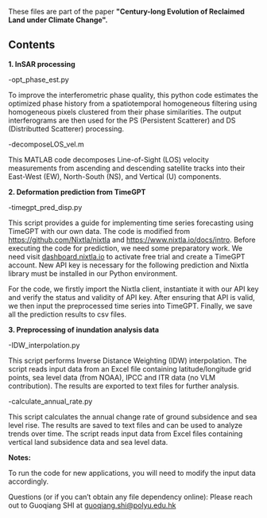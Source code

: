 
These files are part of the paper **"Century-long Evolution of Reclaimed Land under Climate Change".** 

## **Contents** 

**1. InSAR processing**

-opt_phase_est.py

To improve the interferometric phase quality, this python code estimates the optimized phase history from a spatiotemporal homogeneous filtering using homogeneous pixels clustered from their phase similarities. The output interferograms are then used for the PS (Persistent Scatterer) and DS (Distributted Scatterer) processing.

-decomposeLOS_vel.m

This MATLAB code decomposes Line-of-Sight (LOS) velocity measurements from ascending and descending satellite tracks into their East-West (EW), North-South (NS), and Vertical (U) components. 

 **2. Deformation prediction from TimeGPT**

 -timegpt_pred_disp.py

This script provides a guide for implementing time series forecasting using TimeGPT with our own data. The code is modified from https://github.com/Nixtla/nixtla and https://www.nixtla.io/docs/intro. Before executing the code for prediction, we need some preparatory work. We need visit [dashboard.nixtla.io](https://dashboard.nixtla.io/) to activate free trial and create a TimeGPT account. New API key is necessary for the following prediction and Nixtla library must be installed in our Python environment. 

For the code, we firstly import the Nixtla client, instantiate it with our API key and verify the status and validity of API key. After ensuring that API is valid, we then input the preprocessed time series into TimeGPT. Finally, we save all the prediction results to csv files.

 **3. Preprocessing of inundation analysis data**

-IDW_interpolation.py

 This script performs Inverse Distance Weighting (IDW) interpolation. The script reads input data from an Excel file containing latitude/longitude grid points, sea level data (from NOAA), IPCC and ITR data (no VLM contribution). The results are exported to text files for further analysis.

-calculate_annual_rate.py

This script calculates the annual change rate of ground subsidence and sea level rise. The results are saved to text files and can be used to analyze trends over time. The script reads input data from  Excel files containing vertical land subsidence data and sea level data. 

**Notes:**

To run the code for new applications, you will need to modify the input data accordingly.

Questions (or if you can’t obtain any file dependency online): Please reach out to Guoqiang SHI at guoqiang.shi@polyu.edu.hk
